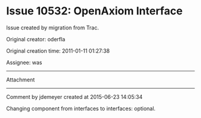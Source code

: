 # Issue 10532: OpenAxiom Interface

Issue created by migration from Trac.

Original creator: oderfla

Original creation time: 2011-01-11 01:27:38

Assignee: was




---

Attachment


---

Comment by jdemeyer created at 2015-06-23 14:05:34

Changing component from interfaces to interfaces: optional.
